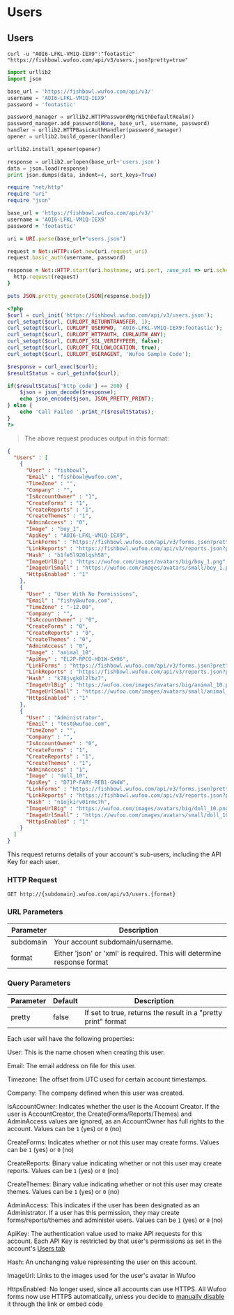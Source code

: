 # Users

## Users

```shell
curl -u "AOI6-LFKL-VM1Q-IEX9":"footastic" "https://fishbowl.wufoo.com/api/v3/users.json?pretty=true"
```

```python
import urllib2
import json

base_url = 'https://fishbowl.wufoo.com/api/v3/'
username = 'AOI6-LFKL-VM1Q-IEX9'
password = 'footastic'

password_manager = urllib2.HTTPPasswordMgrWithDefaultRealm()
password_manager.add_password(None, base_url, username, password)
handler = urllib2.HTTPBasicAuthHandler(password_manager)
opener = urllib2.build_opener(handler)

urllib2.install_opener(opener)

response = urllib2.urlopen(base_url+'users.json')
data = json.load(response)
print json.dumps(data, indent=4, sort_keys=True)
```

```ruby
require "net/http"
require "uri"
require "json"

base_url = 'https://fishbowl.wufoo.com/api/v3/'
username = 'AOI6-LFKL-VM1Q-IEX9'
password = 'footastic'

uri = URI.parse(base_url+"users.json")

request = Net::HTTP::Get.new(uri.request_uri)
request.basic_auth(username, password)

response = Net::HTTP.start(uri.hostname, uri.port, :use_ssl => uri.scheme == 'https') {|http|
  http.request(request)
}

puts JSON.pretty_generate(JSON[response.body])
```

```php
<?php
$curl = curl_init('https://fishbowl.wufoo.com/api/v3/users.json');
curl_setopt($curl, CURLOPT_RETURNTRANSFER, 1);
curl_setopt($curl, CURLOPT_USERPWD, 'AOI6-LFKL-VM1Q-IEX9:footastic');
curl_setopt($curl, CURLOPT_HTTPAUTH, CURLAUTH_ANY);
curl_setopt($curl, CURLOPT_SSL_VERIFYPEER, false);                          
curl_setopt($curl, CURLOPT_FOLLOWLOCATION, true);                           
curl_setopt($curl, CURLOPT_USERAGENT, 'Wufoo Sample Code');

$response = curl_exec($curl);
$resultStatus = curl_getinfo($curl);

if($resultStatus['http_code'] == 200) {
    $json = json_decode($response);
    echo json_encode($json, JSON_PRETTY_PRINT);
} else {
    echo 'Call Failed '.print_r($resultStatus);
}
?>
```

> The above request produces output in this format:

```json
{
  "Users" : [
    {
      "User" : "fishbowl",
      "Email" : "fishbowl@wufoo.com",
      "TimeZone" : "",
      "Company" : "",
      "IsAccountOwner" : "1",
      "CreateForms" : "1",
      "CreateReports" : "1",
      "CreateThemes" : "1",
      "AdminAccess" : "0",
      "Image" : "boy_1",
      "ApiKey" : "AOI6-LFKL-VM1Q-IEX9",
      "LinkForms" : "https://fishbowl.wufoo.com/api/v3/forms.json?pretty=true",
      "LinkReports" : "https://fishbowl.wufoo.com/api/v3/reports.json?pretty=true",
      "Hash" : "b1fe5l920lqsh58",
      "ImageUrlBig" : "https://wufoo.com/images/avatars/big/boy_1.png",
      "ImageUrlSmall" : "https://wufoo.com/images/avatars/small/boy_1.png",
      "HttpsEnabled" : "1"
    },
    {
      "User" : "User With No Permissions",
      "Email" : "fishy@wufoo.com",
      "TimeZone" : "-12.00",
      "Company" : "",
      "IsAccountOwner" : "0",
      "CreateForms" : "0",
      "CreateReports" : "0",
      "CreateThemes" : "0",
      "AdminAccess" : "0",
      "Image" : "animal_10",
      "ApiKey" : "EL2P-RPCO-HD1W-SX96",
      "LinkForms" : "https://fishbowl.wufoo.com/api/v3/forms.json?pretty=true",
      "LinkReports" : "https://fishbowl.wufoo.com/api/v3/reports.json?pretty=true",
      "Hash" : "k78jvgk0l2lbz7",
      "ImageUrlBig" : "https://wufoo.com/images/avatars/big/animal_10.png",
      "ImageUrlSmall" : "https://wufoo.com/images/avatars/small/animal_10.png",
      "HttpsEnabled" : "1"
    },
    {
      "User" : "Administrator",
      "Email" : "test@wufoo.com",
      "TimeZone" : "",
      "Company" : "",
      "IsAccountOwner" : "0",
      "CreateForms" : "1",
      "CreateReports" : "1",
      "CreateThemes" : "1",
      "AdminAccess" : "1",
      "Image" : "doll_10",
      "ApiKey" : "D71P-FARY-REB1-GN4W",
      "LinkForms" : "https://fishbowl.wufoo.com/api/v3/forms.json?pretty=true",
      "LinkReports" : "https://fishbowl.wufoo.com/api/v3/reports.json?pretty=true",
      "Hash" : "n1ojkirv01rmc7h",
      "ImageUrlBig" : "https://wufoo.com/images/avatars/big/doll_10.png",
      "ImageUrlSmall" : "https://wufoo.com/images/avatars/small/doll_10.png",
      "HttpsEnabled" : "1"
    }
  ]
}
```

This request returns details of your account's sub-users, including the API Key for each user.

### HTTP Request

`GET http://{subdomain}.wufoo.com/api/v3/users.{format}`

### URL Parameters

Parameter | Description
--------- | -----------
subdomain | Your account subdomain/username.
format    | Either 'json' or 'xml' is required. This will determine response format

### Query Parameters

Parameter | Default | Description
--------- | ------- | -----------
pretty    | false   | If set to true, returns the result in a "pretty print" format

Each user will have the following properties:

User: This is the name chosen when creating this user.

Email: The email address on file for this user.

Timezone: The offset from UTC used for certain account timestamps.

Company: The company defined when this user was created.

IsAccountOwner: Indicates whether the user is the Account Creator. If the user is AccountCreator, the Create(Forms/Reports/Themes) and AdminAccess values are ignored, as an AccountOwner has full rights to the account. Values can be `1` (yes) or `0` (no)

CreateForms: Indicates whether or not this user may create forms. Values can be `1` (yes) or `0` (no)

CreateReports: Binary value indicating whether or not this user may create reports. Values can be `1` (yes) or `0` (no)

CreateThemes: Binary value indicating whether or not this user may create themes. Values can be `1` (yes) or `0` (no)

AdminAccess: This indicates if the user has been designated as an Administrator. If a user has this permission, they may create forms/reports/themes and administer users. Values can be `1` (yes) or `0` (no)

ApiKey: The authentication value used to make API requests for this account. Each API Key is restricted by that user's permissions as set in the account's [Users tab](http://help.wufoo.com/articles/en_US/SurveyMonkeyArticleType/User-Management)

Hash: An unchanging value representing the user on this account.

ImageUrl: Links to the images used for the user's avatar in Wufoo

HttpsEnabled: No longer used, since all accounts can use HTTPS. All Wufoo forms now use HTTPS automatically, unless you decide to [manually disable](http://help.wufoo.com/articles/en_US/SurveyMonkeyArticleType/URL-Modifications#ssl) it through the link or embed code